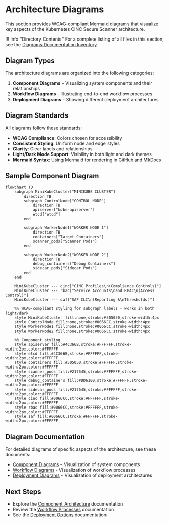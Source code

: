 # Architecture Diagrams

This section provides WCAG-compliant Mermaid diagrams that visualize key aspects of the Kubernetes CINC Secure Scanner architecture.

!!! info "Directory Contents"
    For a complete listing of all files in this section, see the [Diagrams Documentation Inventory](inventory.md).

## Diagram Types

The architecture diagrams are organized into the following categories:

1. **Component Diagrams** - Visualizing system components and their relationships
2. **Workflow Diagrams** - Illustrating end-to-end workflow processes
3. **Deployment Diagrams** - Showing different deployment architectures

## Diagram Standards

All diagrams follow these standards:

- **WCAG Compliance**: Colors chosen for accessibility
- **Consistent Styling**: Uniform node and edge styles
- **Clarity**: Clear labels and relationships
- **Light/Dark Mode Support**: Visibility in both light and dark themes
- **Mermaid Syntax**: Using Mermaid for rendering in GitHub and MkDocs

## Sample Component Diagram

```mermaid
flowchart TD
    subgraph MiniKubeCluster["MINIKUBE CLUSTER"]
        direction TB
        subgraph ControlNode["CONTROL NODE"]
            direction TB
            apiserver["kube-apiserver"]
            etcd["etcd"]
        end
        
        subgraph WorkerNode1["WORKER NODE 1"]
            direction TB
            containers["Target Containers"]
            scanner_pods["Scanner Pods"]
        end
        
        subgraph WorkerNode2["WORKER NODE 2"]
            direction TB
            debug_containers["Debug Containers"]
            sidecar_pods["Sidecar Pods"]
        end
    end
    
    MiniKubeCluster --- cinc["CINC Profiles\n(Compliance Controls)"]
    MiniKubeCluster --- rbac["Service Accounts\nand RBAC\n(Access Control)"]
    MiniKubeCluster --- saf["SAF CLI\n(Reporting &\nThresholds)"]
    
    %% WCAG-compliant styling for subgraph labels - works in both light/dark
    style MiniKubeCluster fill:none,stroke:#505050,stroke-width:4px
    style ControlNode fill:none,stroke:#0066CC,stroke-width:4px
    style WorkerNode1 fill:none,stroke:#0066CC,stroke-width:4px
    style WorkerNode2 fill:none,stroke:#0066CC,stroke-width:4px
    
    %% Component styling
    style apiserver fill:#4C366B,stroke:#FFFFFF,stroke-width:2px,color:#FFFFFF
    style etcd fill:#4C366B,stroke:#FFFFFF,stroke-width:2px,color:#FFFFFF
    style containers fill:#505050,stroke:#FFFFFF,stroke-width:2px,color:#FFFFFF
    style scanner_pods fill:#217645,stroke:#FFFFFF,stroke-width:2px,color:#FFFFFF
    style debug_containers fill:#DD6100,stroke:#FFFFFF,stroke-width:2px,color:#FFFFFF
    style sidecar_pods fill:#217645,stroke:#FFFFFF,stroke-width:2px,color:#FFFFFF
    style cinc fill:#0066CC,stroke:#FFFFFF,stroke-width:2px,color:#FFFFFF
    style rbac fill:#0066CC,stroke:#FFFFFF,stroke-width:2px,color:#FFFFFF
    style saf fill:#0066CC,stroke:#FFFFFF,stroke-width:2px,color:#FFFFFF
```

## Diagram Documentation

For detailed diagrams of specific aspects of the architecture, see these documents:

- [Component Diagrams](component-diagrams.md) - Visualization of system components
- [Workflow Diagrams](workflow-diagrams.md) - Visualization of workflow processes
- [Deployment Diagrams](deployment-diagrams.md) - Visualization of deployment architectures

## Next Steps

- Explore the [Component Architecture](../components/index.md) documentation
- Review the [Workflow Processes](../workflows/index.md) documentation
- See the [Deployment Options](../deployment/index.md) documentation
